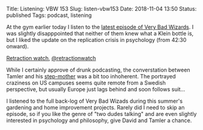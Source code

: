 Title: Listening: VBW 153 
Slug: listen-vbw153
Date: 2018-11-04 13:50
Status: published
Tags: podcast, listening

At the gym earlier today I listen to the [latest episode of Very Bad
Wizards](https://verybadwizards.fireside.fm/153). I was slightly disapppointed
that neither of them knew what a Klein bottle is, but I liked the update on the
replication crisis in psychology (from 42:30 onward).

[Retraction watch](http://retractionwatch.com/), [@retractionwatch](https://twitter.com/retractionwatch)

While I certainly approve of drunk podcasting, the converstation between Tamler
and his [step-mother](https://twitter.com/chsommers) was a bit too inhoherent.
The portrayed craziness on US campuses seems quite remote from a Swedish
perspective, but usually Europe just lags behind and soon follows suit...

I listened to the full back-log of Very Bad Wizads during this summer's
gardening and home improvement projects. Rarely did I need to skip an episode,
so if you like the genre of "two dudes talking" and are even slightly
interested in psychology and philosophy, give David and Tamler a chance.

